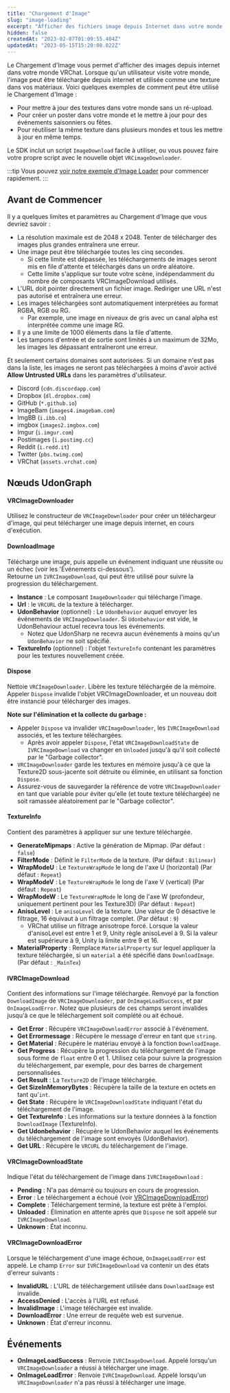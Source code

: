 ```yaml
---
title: "Chargement d'Image"
slug: "image-loading"
excerpt: "Afficher des fichiers image depuis Internet dans votre monde VRChat"
hidden: false
createdAt: "2023-02-07T01:09:55.404Z"
updatedAt: "2023-05-15T15:20:08.022Z"
---
```

Le Chargement d'Image vous permet d'afficher des images depuis internet dans votre monde VRChat. Lorsque qu'un utilisateur visite votre monde, l'image peut être téléchargée depuis internet et utilisée comme une texture dans vos matériaux. Voici quelques exemples de comment peut être utilisé le Chargement d'Image :

- Pour mettre à jour des textures dans votre monde sans un ré-upload.
- Pour créer un poster dans votre monde et le mettre à jour pour des événements saisonniers ou fêtes.
- Pour réutiliser la même texture dans plusieurs mondes et tous les mettre à jour en même temps.

Le SDK inclut un script `ImageDownload` facile à utiliser, ou vous pouvez faire votre propre script avec le nouvelle objet `VRCimageDownloader`.

:::tip
Vous pouvez [voir notre exemple d'Image Loader](/worlds/examples/image-loading) pour commencer rapidement.
:::
## Avant de Commencer

Il y a quelques limites et paramètres au Chargement d'Image que vous devriez savoir :

- La résolution maximale est de 2048 x 2048. Tenter de télécharger des images plus grandes entraînera une erreur.
- Une image peut être téléchargée toutes les cinq secondes.
  - Si cette limite est dépassée, les téléchargements de images seront mis en file d'attente et téléchargés dans un ordre aléatoire.
  - Cette limite s'applique sur toute votre scène, indépendamment du nombre de composants VRCImageDownload utilisés.
- L'URL doit pointer directement un fichier image. Rediriger une URL n'est pas autorisé et entraînera une erreur.
- Les images téléchargées sont automatiquement interprétées au format RGBA, RGB ou RG.
  - Par exemple, une image en niveaux de gris avec un canal alpha est interprétée comme une image RG.
- Il y a une limite de 1000 éléments dans la file d'attente.
- Les tampons d'entrée et de sortie sont limités à un maximum de 32Mo, les images les dépassant entraîneront une erreur.

Et seulement certains domaines sont autorisées. Si un domaine n'est pas dans la liste, les images ne seront pas téléchargées à moins d'avoir activé **Allow Untrusted URLs** dans les paramètres d'utilisateur.

- Discord (`cdn.discordapp.com`)
- Dropbox (`dl.dropbox.com`)
- GitHub (`*.github.io`)
- ImageBam (`images4.imagebam.com`)
- ImgBB (`i.ibb.co`)
- imgbox (`images2.imgbox.com`)
- Imgur (`i.imgur.com`)
- Postimages (`i.postimg.cc`)
- Reddit (`i.redd.it`)
- Twitter (`pbs.twimg.com`)
- VRChat (`assets.vrchat.com`)

## Nœuds UdonGraph

#### VRCImageDownloader

Utilisez le constructeur de `VRCImageDownloader` pour créer un téléchargeur d'image, qui peut télécharger une image depuis internet, en cours d'exécution.

#### DownloadImage

Télécharge une image, puis appelle un événement indiquant une réussite ou un échec (voir les 'Événements ci-dessous').  
Retourne un `IVRCImageDownload`, qui peut être utilisé pour suivre la progression du téléchargement.

- **Instance** : Le composant `ImageDownloader` qui télécharge l'image.
- **Url** : le `VRCURL` de la texture à télécharger.
- **UdonBehavior** (optionnel) : Le `UdonBehavior` auquel envoyer les événements de `VRCImageDownloader`. Si `Udonbehavior` est vide, le UdonBehaviour actuel recevra tous les événements.
  - Notez que UdonSharp ne recevra aucun événements à moins qu'un `UdonBehavior` ne soit spécifié.
- **TextureInfo** (optionnel) : l'objet `TextureInfo` contenant les paramètres pour les textures nouvellement créée.

#### Dispose

Nettoie `VRCImageDownloader`. Libère les texture téléchargée de la mémoire. Appeler `Dispose` invalide l'objet VRCImageDownloader, et un nouveau doit être instancié pour télécharger des images.

**Note sur l'élimination et la collecte du garbage :**

- Appeler `Dispose` va invalider `VRCImageDownloader`, les `IVRCImageDownload` associés, et les texture téléchargées.
  - Après avoir appeler `Dispose`, l'état `VRCImageDownloadState` de `IVRCImageDownload` va changer en `Unloaded` jusqu'à qu'il soit collecté par le "Garbage collector".
- `VRCImageDownloader` garde les textures en mémoire jusqu'à ce que la Texture2D sous-jacente soit détruite ou éliminée, en utilisant sa fonction `Dispose`.
- Assurez-vous de sauvegarder la référence de votre `VRCImageDownloader` en tant que variable pour éviter qu'elle (et toute texture téléchargée) ne soit ramassée aléatoirement par le "Garbage collector".

#### TextureInfo

Contient des paramètres à appliquer sur une texture téléchargée.

- **GenerateMipmaps** : Active la génération de Mipmap. (Par défaut : `false`)
- **FilterMode** : Définit le `FilterMode` de la texture. (Par défaut : `Bilinear`)
- **WrapModeU** : Le `TextureWrapMode` le long de l'axe U (horizontal) (Par défaut : `Repeat`)
- **WrapModeV** : Le `TextureWrapMode` le long de l'axe V (vertical) (Par défaut : `Repeat`)
- **WrapModeW** : Le `TextureWrapMode` le long de l'axe W (profondeur, uniquement pertinent pour les Texture3D) (Par défaut : `Repeat`)
- **AnisoLevel** : Le `anisoLevel` de la texture. Une valeur de 0 désactive le filtrage, 16 équivaut à un filtrage complet. (Par défaut : `9`)
  - VRChat utilise un filtrage anisotrope forcé. Lorsque la valeur d'anisoLevel est entre 1 et 9, Unity règle anisoLevel à 9. Si la valeur est supérieure à 9, Unity la limite entre 9 et 16.
- **MaterialProperty** : Remplace `MaterialProperty` sur lequel appliquer la texture téléchargée, si un `material` a été spécifié dans `DownloadImage`. (Par défaut : `_MainTex`)

#### IVRCImageDownload

Contient des informations sur l'image téléchargée. Renvoyé par la fonction `DownloadImage` de `VRCImageDownloader`, par `OnImageLoadSuccess`, et par `OnImageLoadError`.
Notez que plusieurs de ces champs seront invalides jusqu'à ce que le téléchargement soit complété ou ait échoué.

- **Get Error** : Récupère `VRCImageDownloadError` associé à l'événement.
- **Get Errormessage** : Récupère le message d'erreur en tant que `string`.
- **Get Material** : Récupère le matériau envoyé à la fonction `DownloadImage`.
- **Get Progress** : Récupère la progression du téléchargement de l'image sous forme de `float` entre 0 et 1. Utilisez cela pour suivre la progression du téléchargement, par exemple, pour des barres de chargement personnalisées.
- **Get Result** : La `Texture2D` de l'image téléchargée.
- **Get SizeInMemoryBytes** : Récupère la taille de la texture en octets en tant qu'`int`.
- **Get State** : Récupère le `VRCImageDownloadState` indiquant l'état du téléchargement de l'image.
- **Get TextureInfo** : Les informations sur la texture données à la fonction `DownloadImage` (TextureInfo).
- **Get Udonbehavior** : Récupère le UdonBehavior auquel les événements du téléchargement de l'image sont envoyés (UdonBehavior).
- **Get URL** : Récupère le `VRCURL` du téléchargement de l'image.

#### VRCImageDownloadState

Indique l'état du téléchargement de l'image dans `IVRCImageDownload` :

- **Pending** : N'a pas démarré ou toujours en cours de progression.
- **Error** : Le téléchargement a échoué (voir [VRCImageDownloadError](#vrcimagedownloaderror))
- **Complete** : Téléchargement terminé, la texture est prête à l'emploi.
- **Unloaded** : Élimination en attente après que `Dispose` ne soit appelé sur `IVRCImageDownload`.
- **Unknown** : État inconnu.

#### VRCImageDownloadError

Lorsque le téléchargement d'une image échoue, `OnImageLoadError` est appelé. Le champ `Error` sur `IVRCImageDownload` va contenir un des états d'erreur suivants :

- **InvalidURL** : L'URL de téléchargement utilisée dans `DownloadImage` est invalide.
- **AccessDenied** : L'accès à l'URL est refusé.
- **InvalidImage** : L'image téléchargée est invalide.
- **DownloadError** : Une erreur de requête web est survenue.
- **Unknown** : État d'erreur inconnu.

## Événements

* **OnImageLoadSuccess** : Renvoie `IVRCImageDownload`. Appelé lorsqu'un `VRCImageDownloader` a réussi à télécharger une image.
* **OnImageLoadError** : Renvoie `IVRCImageDownload`. Appelé lorsqu'un `VRCImageDownloader` n'a pas réussi à télécharger une image.